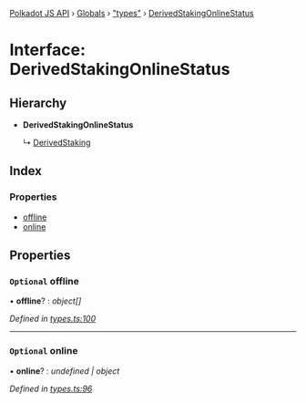 [Polkadot JS API](../README.md) › [Globals](../globals.md) › ["types"](../modules/_types_.md) › [DerivedStakingOnlineStatus](_types_.derivedstakingonlinestatus.md)

# Interface: DerivedStakingOnlineStatus

## Hierarchy

* **DerivedStakingOnlineStatus**

  ↳ [DerivedStaking](_types_.derivedstaking.md)

## Index

### Properties

* [offline](_types_.derivedstakingonlinestatus.md#optional-offline)
* [online](_types_.derivedstakingonlinestatus.md#optional-online)

## Properties

### `Optional` offline

• **offline**? : *object[]*

*Defined in [types.ts:100](https://github.com/polkadot-js/api/blob/453aacb669/packages/api-derive/src/types.ts#L100)*

___

### `Optional` online

• **online**? : *undefined | object*

*Defined in [types.ts:96](https://github.com/polkadot-js/api/blob/453aacb669/packages/api-derive/src/types.ts#L96)*
